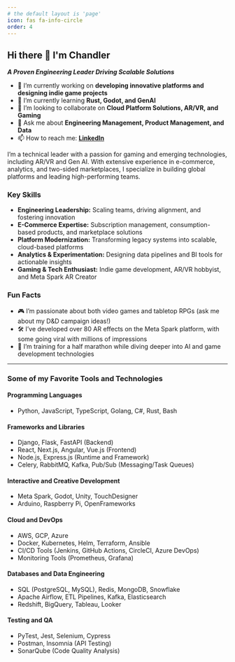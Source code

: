 ```yaml
---
# the default layout is 'page'
icon: fas fa-info-circle
order: 4
---
```


## Hi there 👋 I'm Chandler

***A Proven Engineering Leader Driving Scalable Solutions***
- 🔭 I’m currently working on **developing innovative platforms and designing indie game projects**  
- 🌱 I’m currently learning **Rust, Godot, and GenAI**  
- 👯 I’m looking to collaborate on **Cloud Platform Solutions, AR/VR, and Gaming**  
- 💬 Ask me about **Engineering Management, Product Management, and Data**  
- 📫 How to reach me: **[LinkedIn](https://linkedin.com/in/chandlerthompson)**

I’m a technical leader with a passion for gaming and emerging technologies, including AR/VR and Gen AI. With extensive experience in e-commerce, analytics, and two-sided marketplaces, I specialize in building global platforms and leading high-performing teams.  

### Key Skills  

- **Engineering Leadership:** Scaling teams, driving alignment, and fostering innovation  
- **E-Commerce Expertise:** Subscription management, consumption-based products, and marketplace solutions  
- **Platform Modernization:** Transforming legacy systems into scalable, cloud-based platforms  
- **Analytics & Experimentation:** Designing data pipelines and BI tools for actionable insights  
- **Gaming & Tech Enthusiast:** Indie game development, AR/VR hobbyist, and Meta Spark AR Creator  

### Fun Facts
- 🎮 I’m passionate about both video games and tabletop RPGs (ask me about my D&D campaign ideas!)  
- 🛠️ I’ve developed over 80 AR effects on the Meta Spark platform, with some going viral with millions of impressions  
- 🏃 I’m training for a half marathon while diving deeper into AI and game development technologies  

---

### Some of my Favorite Tools and Technologies

#### Programming Languages
- Python, JavaScript, TypeScript, Golang, C#, Rust, Bash

#### Frameworks and Libraries
- Django, Flask, FastAPI (Backend)  
- React, Next.js, Angular, Vue.js (Frontend)  
- Node.js, Express.js (Runtime and Framework)  
- Celery, RabbitMQ, Kafka, Pub/Sub (Messaging/Task Queues)

#### Interactive and Creative Development
- Meta Spark, Godot, Unity, TouchDesigner
- Arduino, Raspberry Pi, OpenFrameworks

#### Cloud and DevOps
- AWS, GCP, Azure  
- Docker, Kubernetes, Helm, Terraform, Ansible  
- CI/CD Tools (Jenkins, GitHub Actions, CircleCI, Azure DevOps)  
- Monitoring Tools (Prometheus, Grafana)

#### Databases and Data Engineering
- SQL (PostgreSQL, MySQL), Redis, MongoDB, Snowflake  
- Apache Airflow, ETL Pipelines, Kafka, Elasticsearch  
- Redshift, BigQuery, Tableau, Looker

#### Testing and QA
- PyTest, Jest, Selenium, Cypress  
- Postman, Insomnia (API Testing)  
- SonarQube (Code Quality Analysis)
